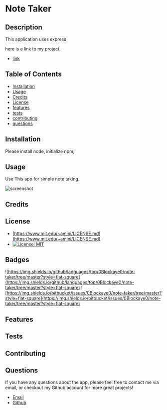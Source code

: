 
  # Note Taker

  ## Description 

  This application uses express

  here is a link to my project.
  
  * [link](https://rocky-fortress-11079.herokuapp.com/notes)

  ## Table of Contents

  * [Installation](#installation)
  * [Usage](#usage)
  * [Credits](#credits)
  * [License](#license)
  * [features](#features)
  * [tests](#tests)
  * [contributing](#contributing)
  * [questions](#questions)
  

  ## Installation

  Please install node, initialize npm,


  ## Usage

  Use This app for simple note taking.

  ![screenshot](/assets/images/NoteTakerScreenshot.png)


  ## Credits

  


  ## License

  * [https://www.mit.edu/~amini/LICENSE.md](https://www.mit.edu/~amini/LICENSE.md)
  * [![License: MIT](https://img.shields.io/badge/License-MIT-yellow.svg)](https://opensource.org/licenses/MIT)

  ## Badges
  
  ![https://img.shields.io/github/languages/top/0Blockaye0/note-taker/tree/master?style=flat-square](https://img.shields.io/github/languages/top/0Blockaye0/note-taker/tree/master?style=flat-square) 
  ![https://img.shields.io/bitbucket/issues/0Blockaye0/note-taker/tree/master?style=flat-square](https://img.shields.io/bitbucket/issues/0Blockaye0/note-taker/tree/master?style=flat-square) 

  ## Features

  


  ## Tests

  


  ## Contributing

  


  ## Questions

  If you have any questions about the app, 
  please feel free to contact me via email, 
  or checkout my Github account for more 
  great projects! 

  * [Email](mailto:blake.austin.dev@gmail.com)
  * [Github](https://github.com/0Blockaye0)




